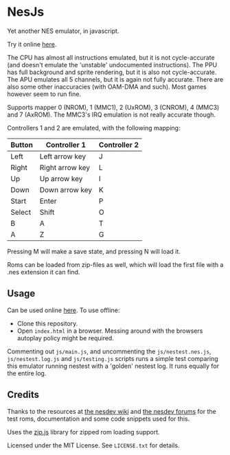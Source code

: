 # NesJs

Yet another NES emulator, in javascript.

Try it online [here](https://elzo-d.github.io/NesJs/).

The CPU has almost all instructions emulated, but it is not cycle-accurate (and doesn't emulate the 'unstable' undocumented instructions).
The PPU has full background and sprite rendering, but it is also not cycle-accurate. The APU emulates all 5 channels, but it is again not fully accurate.
There are also some other inaccuracies (with OAM-DMA and such).
Most games however seem to run fine.

Supports mapper 0 (NROM), 1 (MMC1), 2 (UxROM), 3 (CNROM), 4 (MMC3) and 7 (AxROM). The MMC3's IRQ emulation is not really accurate though.

Controllers 1 and 2 are emulated, with the following mapping:

| Button | Controller 1    | Controller 2 |
| ------ | --------------- | ------------ |
| Left   | Left arrow key  | J            |
| Right  | Right arrow key | L            |
| Up     | Up arrow key    | I            |
| Down   | Down arrow key  | K            |
| Start  | Enter           | P            |
| Select | Shift           | O            |
| B      | A               | T            |
| A      | Z               | G            |

Pressing M will make a save state, and pressing N will load it.

Roms can be loaded from zip-files as well, which will load the first file with a .nes extension it can find.

## Usage

Can be used online [here](https://elzo-d.github.io/NesJs/). To use offline:
- Clone this repository.
- Open `index.html` in a browser. Messing around with the browsers autoplay policy might be required.

Commenting out `js/main.js`, and uncommenting the `js/nestest.nes.js`, `js/nestest.log.js` and `js/testing.js` scripts runs a simple test comparing this emulator running nestest with a 'golden' nestest log. It runs equally for the entire log.

## Credits

Thanks to the resources at [the nesdev wiki](http://wiki.nesdev.com/w/index.php/Nesdev_Wiki) and [the nesdev forums](https://forums.nesdev.com) for the test roms, documentation and some code snippets used for this.

Uses the [zip.js](https://gildas-lormeau.github.io/zip.js/) library for zipped rom loading support.

Licensed under the MIT License. See `LICENSE.txt` for details.
